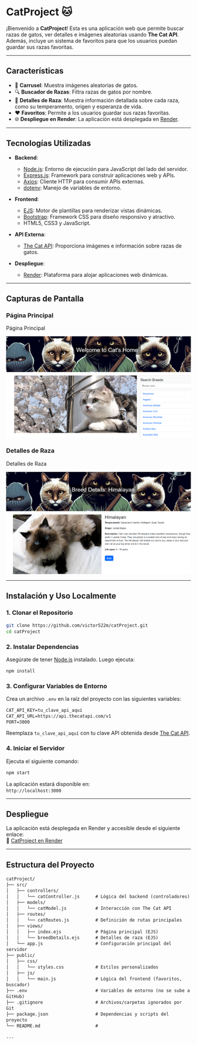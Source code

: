 # **CatProject 🐱**

¡Bienvenido a **CatProject**! Esta es una aplicación web que permite buscar razas de gatos, ver detalles e imágenes aleatorias usando **The Cat API**. Además, incluye un sistema de favoritos para que los usuarios puedan guardar sus razas favoritas.

---

## **Características**
- 🎠 **Carrusel**: Muestra imágenes aleatorias de gatos.
- 🔍 **Buscador de Razas**: Filtra razas de gatos por nombre.
- 📄 **Detalles de Raza**: Muestra información detallada sobre cada raza, como su temperamento, origen y esperanza de vida.
- ❤️ **Favoritos**: Permite a los usuarios guardar sus razas favoritas.
- 🌐 **Despliegue en Render**: La aplicación está desplegada en [Render](https://render.com).

---

## **Tecnologías Utilizadas**
- **Backend**:
  - [Node.js](https://nodejs.org/): Entorno de ejecución para JavaScript del lado del servidor.
  - [Express.js](https://expressjs.com/): Framework para construir aplicaciones web y APIs.
  - [Axios](https://axios-http.com/): Cliente HTTP para consumir APIs externas.
  - [dotenv](https://github.com/motdotla/dotenv): Manejo de variables de entorno.

- **Frontend**:
  - [EJS](https://ejs.co/): Motor de plantillas para renderizar vistas dinámicas.
  - [Bootstrap](https://getbootstrap.com/): Framework CSS para diseño responsivo y atractivo.
  - HTML5, CSS3 y JavaScript.

- **API Externa**:
  - [The Cat API](https://thecatapi.com/): Proporciona imágenes e información sobre razas de gatos.

- **Despliegue**:
  - [Render](https://render.com/): Plataforma para alojar aplicaciones web dinámicas.

---

## **Capturas de Pantalla**
### Página Principal
Página Principal  

![*Carrusel con imágenes aleatorias y buscador de razas.*](public/css/images/image-1.png)
### Detalles de Raza
Detalles de Raza 

![*Información detallada sobre una raza en concreto.*](public/css/images/image.png)

---

## **Instalación y Uso Localmente**

### 1. Clonar el Repositorio
```bash
git clone https://github.com/victor522m/catProject.git
cd catProject
```

### 2. Instalar Dependencias
Asegúrate de tener [Node.js](https://nodejs.org/) instalado. Luego ejecuta:
```bash
npm install
```

### 3. Configurar Variables de Entorno
Crea un archivo `.env` en la raíz del proyecto con las siguientes variables:
```
CAT_API_KEY=tu_clave_api_aquí
CAT_API_URL=https://api.thecatapi.com/v1
PORT=3000
```
Reemplaza `tu_clave_api_aquí` con tu clave API obtenida desde [The Cat API](https://thecatapi.com/).

### 4. Iniciar el Servidor
Ejecuta el siguiente comando:
```bash
npm start
```

La aplicación estará disponible en:  
`http://localhost:3000`

---

## **Despliegue**
La aplicación está desplegada en Render y accesible desde el siguiente enlace:  
🔗 [CatProject en Render](https://catproject-58nz.onrender.com)

---

## **Estructura del Proyecto**
```
catProject/
├── src/
│   ├── controllers/
│   │   └── catController.js      # Lógica del backend (controladores)
│   ├── models/
│   │   └── catModel.js           # Interacción con The Cat API
│   ├── routes/
│   │   └── catRoutes.js          # Definición de rutas principales
│   ├── views/
│   │   ├── index.ejs             # Página principal (EJS)
│   │   └── breedDetails.ejs      # Detalles de raza (EJS)
│   └── app.js                    # Configuración principal del servidor
├── public/
│   ├── css/
│   │   └── styles.css            # Estilos personalizados
│   ├── js/
│   │   └── main.js               # Lógica del frontend (favoritos, buscador)
├── .env                          # Variables de entorno (no se sube a GitHub)
├── .gitignore                    # Archivos/carpetas ignorados por Git
├── package.json                  # Dependencias y scripts del proyecto
└── README.md                     #

---
